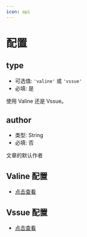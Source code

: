 ```yaml
---
icon: api
---
```


# 配置

## type

- 可选值: `'valine'` 或 `'vssue'`
- 必填: 是

使用 Valine 还是 Vssue。

## author

- 类型: String
- 必填: 否

文章的默认作者

## Valine 配置

- [点击查看](valine.md)

## Vssue 配置

- [点击查看](vssue.md)
